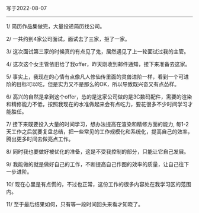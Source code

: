 写于2022-08-07

-----

1/ 简历作品集做完，大量投递简历找公司。

2/ 一共约到4家公司面试，面试去了三家，拒了一家。

3/ 这次面试第三家的时候真的有点见了鬼，居然遇见了上一轮面试过我的主管。

4/ 这次这个女主管依旧给了我offer，昨天刚收到邮件通知，接下来准备去这家。

5/ 事实上，我现在的心情有点像凡人修仙传里面的灵兽进阶一样，看到一个可进阶的目标可以吃，但是实力又不是那么的OK，所以导致既兴奋又有点怂样。

6/ 高兴的自然是拿到这个offer，怂的是这家公司做的是3C数码配件，需要的渲染和精修能力不低，按照我现在的水准做起来会有点吃力，要花很多不少时间学习才能胜任。

7/ 接下来既要投入大量的时间学习，想办法提高在渲染和精修方面的能力, 每1-2天工作之后就要复盘总结，把一些常见的工作规模化和系统化，提高自己的效率，腾出更多时间去做亮点工作。

8/ 同时我也要做好被优化的准备，这是不受我控制的部分，只能让它自己发展。

9/ 我能做的就是做好自己的工作，不断提高自己作图的效率的质量，让自己往下一步进阶。

10/ 现在心里是有点慌的，不过也正常，这份工作的很多内容处在我学习区的范围内。

11/ 至于最后结果如何，只有等一段时间回头来看才知晓了。
